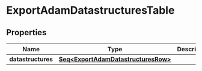 

# ExportAdamDatastructuresTable


## Properties

Name | Type | Description | Notes
------------ | ------------- | ------------- | -------------
**datastructures** | [**Seq&lt;ExportAdamDatastructuresRow&gt;**](ExportAdamDatastructuresRow.md) |  |  [optional]



